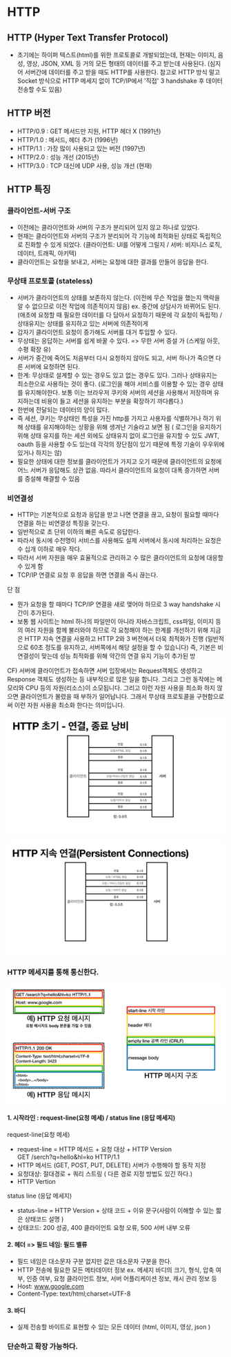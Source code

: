 # HTTP

## HTTP (Hyper Text Transfer Protocol)

* 초기에는 하이퍼 텍스트(html)를 위한 프로토콜로 개발되었는데, 현재는 이미지, 음성, 영상, JSON, XML 등 거의 모든 형태의 데이터를 주고 받는데 사용된다. (심지어 서버간에 데이터를 주고 받을 때도 HTTP를 사용한다. 참고로 HTTP 방식 말고 Socket 방식으로 HTTP 메세지 없이 TCP/IP에서 '직접' 3 handshake 후 데이터 전송할 수도 있음)



## HTTP 버전

* HTTP/0.9 : GET 메서드만 지원, HTTP 헤더 X (1991년)&#x20;
* HTTP/1.0 : 메서드, 헤더 추가 (1996년)
* HTTP/1.1 : 가장 많이 사용되고 있는 버전 (1997년)&#x20;
* HTTP/2.0 : 성능 개선 (2015년)&#x20;
* HTTP/3.0 : TCP 대신에 UDP 사용, 성능 개선 (현재)





## HTTP 특징

### 클라이언트-서버 구조

* 이전에는 클라이언트와 서버의 구조가 분리되어 있지 않고 하나로 있었다.
* 현재는 클라이언트와 서버의 구조가 분리되어 각 기능에 최적화된 상태로 독립적으로 진화할 수 있게 되었다. (클라이언트:  UI를 어떻게 그릴지 / 서버: 비지니스 로직, 데이터, 트래픽, 아키텍)
* 클라이언트는 요청을 보내고, 서버는 요청에 대한 결과를 만들어 응답을 한다.



### 무상태 프로토콜 (stateless)

* 서버가 클라이언트의 상태를 보존하지 않는다. (이전에 무슨 작업을 했는지 맥락을 알 수 없으므로 이전 작업에 의존적이지 않음) ex. 중간에 상담사가 바뀌어도 된다. (애초에 요청할 때 필요한 데이터를 다 담아서 요청하기 때문에 각 요청이 독립적) / 상태유지는 상태를 유지하고 있는 서버에 의존적이게&#x20;
* 갑자기 클라이언트 요청이 증가해도 서버를 대거 투입할 수 있다.
* 무상태는 응답하는 서버를 쉽게 바꿀 수 있다. => 무한 서버 증설 가 (스케일 아웃, 수평 확장 유)
* 서버가 중간에 죽어도 처음부터 다시 요청하지 않아도 되고, 서버 하나가 죽으면 다른 서버에 요청하면 된다.&#x20;
* 한계: 무상태로 설계할 수 있는 경우도 있고 없는 경우도 있다. 그러나 상태유지는 최소한으로 사용하는 것이 좋다. (로그인을 해야 서비스를 이용할 수 있는 경우 상태를 유지해야한다. 보통 이는 브라우저 쿠키와 서버의 세션을 사용해서 저장하며 유지하는데 비용이 들고 세션을 유지하는 부분을 확장하기 까다롭다.)
* 한번에 전달되는 데이터의 양이 많다.
* 즉 세션, 쿠키는 무상태인 특성을 가진 http를 가지고 사용자를 식별하거나 하기 위해 상태를 유지해야하는 상황을 위해 생겨난 기술라고 보면 됨 ( 로그인을 유지하기 위해 상태 유지를 하는 세션 외에도 상태유지 없이 로그인을 유지할 수 있도 JWT, oauth 등을 사용할 수도 있는데 각각의 장단점이 있기 때문에 특정 기술이 우우위에 있거나 하지는 않)
* 필요한 상태에 대한 정보를 클라이언트가 가지고 오기 때문에 클라이언트의 요청에 어느 서버가 응답해도 상관 없음. 따라서 클라이언트의 요청이 대폭 증가하면 서버를 증설해 해결할 수 있음



### 비연결성

* HTTP는 기본적으로 요청과 응답을 받고 나면 연결을 끊고, 요청이 필요할 때마다 연결을 하는 비연결성 특징을 갖는다.
* 일반적으로 초 단위 이하의 빠른 속도로 응답한다.
* 따라서 동시에 수천명이 서비스를 사용해도 실제 서버에서 동시에 처리하는 요청은 수 십개 이하로 매우 작다.
* 따라서 서버 자원을 매우 효율적으로 관리하고 수 많은 클라이언트의 요청에 대응할 수 있게 함
* TCP/IP 연결로 요청 후 응답을 하면 연결을 즉시 끊는다.

단 점

* 뭔가 요청을 할 때마다 TCP/IP 연결을 새로 맺어야 하므로 3 way handshake 시간이 추가된다.
* &#x20;보통 웹 사이트는 html 하나의 파일만이 아니라 자바스크립트, css파일, 이미지 등의 여러 자원을 함께 불러와야 하므로 각 요청해야 하는 한계를 개선하기 위해 지금은 HTTP 지속 연결을 사용하고 HTTP 2와 3 버전에서 더욱 최적화가 진행 (일반적으로 60초 정도를 유지하고, 서버쪽에서 해당 설정을 할 수 있습니다) 즉, 기본은 비연결성이 맞는데 성능 최적화를 위해 약간의 연결 유지 기능이 추가된 방



CF) 서버에 클라이언트가 접속하면 서버 입장에서는 Request객체도 생성하고 Response 객체도 생성하는 등 내부적으로 많은 일을 합니다. 그리고 그런 동작에는 메모리와 CPU 등의 자원(리소스)이 소모됩니다. 그리고 이런 자원 사용을 최소화 하지 않으면 클라이언트가 몰렸을 때 부하가 일어납니다. 그래서 무상태 프로토콜을 구현함으로 써 이런 자원 사용을 최소화 한다는 의미입니다.

![](<../.gitbook/assets/image (1).png>)

![](<../.gitbook/assets/image (10).png>)

### HTTP 메세지를 통해 통신한다.

![](<../.gitbook/assets/image (3).png>)

#### 1. 시작라인 : request-line(요청 메세) / status line (응답 메세지)

request-line(요청 메세)

* request-line = HTTP 메서드 + 요청 대상 + HTTP Version\
  GET /serch?q=hello\&hl=ko HTTP/1.1
* HTTP 메서드 (GET, POST, PUT, DELETE) 서버가 수행해야 할 동작 지정
* 요청대상: 절대경로 + 쿼리 스트링 ( 다른 경로 지정 방법도 있긴 하다.)
* HTTP Vertion

&#x20;status line (응답 메세지)

* status-line = HTTP Version + 상태 코드 + 이유 문구(사람이 이해할 수 있는 짧은 상태코드 설명 )
* &#x20;상태코드: 200 성공, 400 클라이언트 요청 오류, 500  서버 내부 오류

#### 2. 헤더 => 필드 네임: 필드 벨류

* 필드 네임은 대소문자 구분 없지만 값은 대소문자 구분을 한다.
* HTTP 전송에 필요한 모든 메타데이터 정보 ex. 메세지 바디의 크기, 형식, 압축 여부, 인증 여부, 요청 클라이언트 정보, 서버 어플리케이션 정보, 캐시 관리 정보 등
* Host: www.google.com
* Content-Type: text/html;charset=UTF-8

#### 3. 바디

* 실제 전송할 바이트로 표현할 수 있는 모든 데이터 (html, 이미지, 영상, json )



### 단순하고 확장 가능하다.







